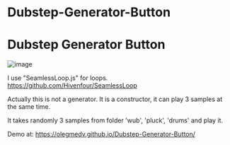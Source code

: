 # Dubstep-Generator-Button
<h1>Dubstep Generator Button</h1>

![image](https://user-images.githubusercontent.com/63075175/219885043-52c4c2f3-0411-4b07-8b4a-a0361fbe9ffc.png)


I use "SeamlessLoop.js" for loops.
https://github.com/Hivenfour/SeamlessLoop

Actually this is not a generator.
It is a constructor, it can play 3 samples at the same time.

It takes randomly 3 samples from folder 'wub', 'pluck', 'drums' and play it.

Demo at:
https://olegmedv.github.io/Dubstep-Generator-Button/


